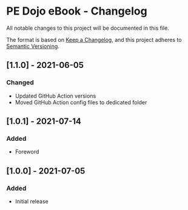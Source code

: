 # PE Dojo eBook - Changelog

All notable changes to this project will be documented in this file.

The format is based on [Keep a Changelog](https://keepachangelog.com/en/1.0.0/),
and this project adheres to [Semantic Versioning](https://semver.org/spec/v2.0.0.html).

## [1.1.0] - 2021-06-05

### Changed

- Updated GitHub Action versions
- Moved GitHub Action config files to dedicated folder

## [1.0.1] - 2021-07-14

### Added

- Foreword

## [1.0.0] - 2021-07-05

### Added

- Initial release
